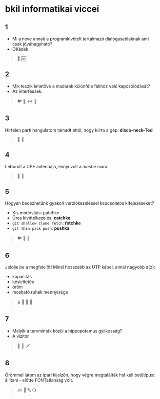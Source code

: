 # bkil informatikai viccei

## 1

- Mi a neve annak a programkivételt tartalmazó dialógusablaknak ami csak jóváhagyható?
- OKádék

> 💬 🆗

## 2
- Mik teszik lehetővé a madarak különféle fákhoz való kapcsolódását?
- Az interfészek.

> 🐦️ 🔗 ↔️ 🌳

## 3
Hirtelen parti hangulatom támadt attól, hogy kiírta a gép: **disco-neck-Ted**

> 🔮 💃

## 4
Leborult a CPE antennája, ennyi volt a _meshe_ mára.

> 📶 📡

## 5
Hogyan becézhetünk gyakori verziókezeléssel kapcsolatos kifejezéseket?

- Kis módosítás: patchke
- Üres kivételkezelés: **catchke**
- `git shallow clone fetch`: **fetchke**
- `git thin pack push`: **pushka**

> 🐦️ 🐐 🔫

## 6
Jelölje be a megfelelőt! Minél hosszabb az UTP kábel, annál nagyobb a(z):

- kapacitás
- késleltetés
- öröm
- mosható ruhák mennyisége

> ⌛️ 🔌 👕 📏

## 7
- Melyik a tervminták közül a hippopotamus gyilkosság?
- A vízitor

> 🌊 🐃 🗡️

## 8
Örömmel látom az ipari kijelzőn, hogy végre megtalálták hol kell betűtípust állítani - előtte FONTatlanság volt.

> ✍️ 🔣 🔤 📺️
